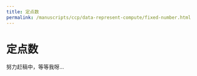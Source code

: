 ```yaml
---
title: 定点数
permalink: /manuscripts/ccp/data-represent-compute/fixed-number.html
---
```

# 定点数

努力赶稿中，等等我呀...
